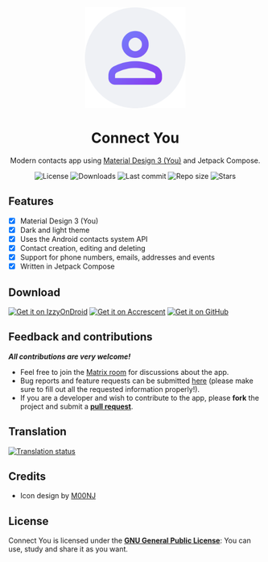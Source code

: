 <!-- ---------- Header ---------- -->
<div align="center">
  <img width="200" height="200"src="fastlane/metadata/android/en-US/images/icon.png">
  <h1>Connect You</h1>
<p>Modern contacts app using <a href="https://m3.material.io/">Material Design 3 (You)</a> and Jetpack Compose.</p>

<!-- ---------- Badges ---------- -->
  <div align="center">
    <img alt="License" src="https://img.shields.io/github/license/Bnyro/ConnectYou?color=c3e7ff&style=flat-square">
    <img alt="Downloads" src="https://img.shields.io/github/downloads/Bnyro/ConnectYou/total.svg?color=c3e7ff&style=flat-square">
    <img alt="Last commit" src="https://img.shields.io/github/last-commit/Bnyro/ConnectYou?color=c3e7ff&style=flat-square">
    <img alt="Repo size" src="https://img.shields.io/github/repo-size/Bnyro/ConnectYou?color=c3e7ff&style=flat-square">
    <img alt="Stars" src="https://img.shields.io/github/stars/Bnyro/ConnectYou?color=c3e7ff&style=flat-square">
    <br>
</div>
</div>

<!-- ---------- Description ---------- -->
## Features

- [x] Material Design 3 (You)
- [x] Dark and light theme
- [X] Uses the Android contacts system API
- [X] Contact creation, editing and deleting
- [X] Support for phone numbers, emails, addresses and events
- [X] Written in Jetpack Compose 

<!-- ---------- Download ---------- -->
## Download

[<img src="https://gitlab.com/IzzyOnDroid/repo/-/raw/master/assets/IzzyOnDroid.png" alt="Get it on IzzyOnDroid" height="80">](https://apt.izzysoft.de/fdroid/index/apk/com.bnyro.contacts)
[<img alt="Get it on Accrescent" src="https://accrescent.app/badges/get-it-on.png" height="80">](https://accrescent.app/app/com.bnyro.contacts)
[<img src="ghbadge.png" alt="Get it on GitHub" height="80">](https://github.com/bnyro/connectyou/releases)

<!-- ---------- Contribution ---------- -->
## Feedback and contributions
***All contributions are very welcome!***

* Feel free to join the [Matrix room](https://matrix.to/#/#you-apps:matrix.org) for discussions about the app.
* Bug reports and feature requests can be submitted [here](https://github.com/Bnyro/ConnectYou/issues) (please make sure to fill out all the requested information properly!).
* If you are a developer and wish to contribute to the app, please **fork** the project and submit a [**pull request**](https://help.github.com/articles/about-pull-requests/).

## Translation
<a href="https://hosted.weblate.org/projects/you-apps/connect-you/">
<img src="https://hosted.weblate.org/widgets/you-apps/-/connect-you/287x66-grey.png" alt="Translation status" />
</a>

## Credits
* Icon design by [M00NJ](https://github.com/M00NJ)

## License

Connect You is licensed under the [**GNU General Public License**](https://www.gnu.org/licenses/gpl.html): You can use, study and share it as you want.
